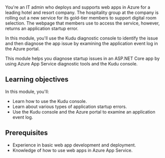 You're an IT admin who deploys and supports web apps in Azure for a leading hotel and resort company. The hospitality group at the company is rolling out a new service for its gold-tier members to support digital room selection. The webpage that members use to access the service, however, returns an application startup error. 

In this module, you'll use the Kudu diagnostic console to identify the issue and then diagnose the app issue by examining the application event log in the Azure portal.

This module helps you diagnose startup issues in an ASP.NET Core app by using Azure App Service diagnostic tools and the Kudu console.

## Learning objectives

In this module, you'll:

- Learn how to use the Kudu console.
- Learn about various types of application startup errors.  
- Use the Kudu console and the Azure portal to examine an application event log.

## Prerequisites

- Experience in basic web app development and deployment.
- Knowledge of how to use web apps in Azure App Service.

